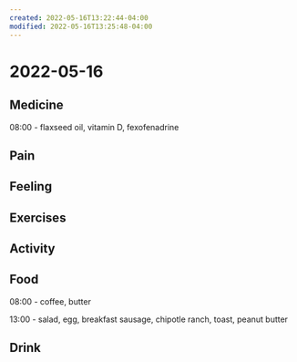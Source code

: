 ```yaml
---
created: 2022-05-16T13:22:44-04:00
modified: 2022-05-16T13:25:48-04:00
---
```


# 2022-05-16

## Medicine

08:00 - flaxseed oil, vitamin D, fexofenadrine


## Pain


## Feeling


## Exercises


## Activity


## Food

08:00 - coffee, butter

13:00 - salad, egg, breakfast sausage, chipotle ranch, toast, peanut butter


## Drink
